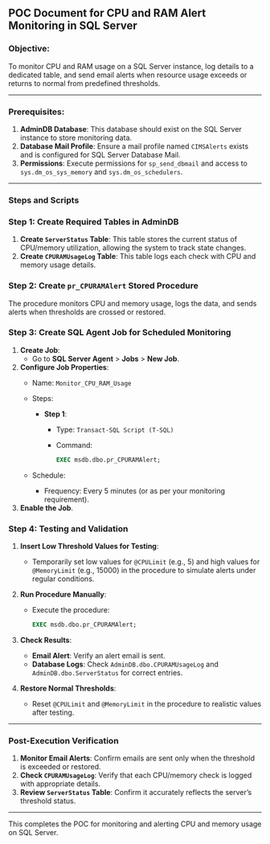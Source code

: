 ## **POC Document for CPU and RAM Alert Monitoring in SQL Server**

### **Objective:**

To monitor CPU and RAM usage on a SQL Server instance, log details to a dedicated table, and send email alerts when resource usage exceeds or returns to normal from predefined thresholds.

---

### **Prerequisites:**

1. **AdminDB Database**: This database should exist on the SQL Server instance to store monitoring data.
2. **Database Mail Profile**: Ensure a mail profile named `CIMSAlerts` exists and is configured for SQL Server Database Mail.
3. **Permissions**: Execute permissions for `sp_send_dbmail` and access to `sys.dm_os_sys_memory` and `sys.dm_os_schedulers`.

---

### **Steps and Scripts**

### Step 1: **Create Required Tables in AdminDB**

1. **Create `ServerStatus` Table**: This table stores the current status of CPU/memory utilization, allowing the system to track state changes.
2. **Create `CPURAMUsageLog` Table**: This table logs each check with CPU and memory usage details.

### Step 2: **Create `pr_CPURAMAlert` Stored Procedure**

The procedure monitors CPU and memory usage, logs the data, and sends alerts when thresholds are crossed or restored.

### Step 3: **Create SQL Agent Job for Scheduled Monitoring**

1. **Create Job**:
    - Go to **SQL Server Agent** > **Jobs** > **New Job**.
2. **Configure Job Properties**:
    - Name: `Monitor_CPU_RAM_Usage`
    - Steps:
        - **Step 1**:
            - Type: `Transact-SQL Script (T-SQL)`
            - Command:
                
                ```sql
                EXEC msdb.dbo.pr_CPURAMAlert;
                ```
                
    - Schedule:
        - Frequency: Every 5 minutes (or as per your monitoring requirement).
3. **Enable the Job**.

### Step 4: **Testing and Validation**

1. **Insert Low Threshold Values for Testing**:
    - Temporarily set low values for `@CPULimit` (e.g., 5) and high values for `@MemoryLimit` (e.g., 15000) in the procedure to simulate alerts under regular conditions.
2. **Run Procedure Manually**:
    - Execute the procedure:
        
        ```sql
        EXEC msdb.dbo.pr_CPURAMAlert;
        ```
        
3. **Check Results**:
    - **Email Alert**: Verify an alert email is sent.
    - **Database Logs**: Check `AdminDB.dbo.CPURAMUsageLog` and `AdminDB.dbo.ServerStatus` for correct entries.
4. **Restore Normal Thresholds**:
    - Reset `@CPULimit` and `@MemoryLimit` in the procedure to realistic values after testing.

---

### **Post-Execution Verification**

1. **Monitor Email Alerts**: Confirm emails are sent only when the threshold is exceeded or restored.
2. **Check `CPURAMUsageLog`**: Verify that each CPU/memory check is logged with appropriate details.
3. **Review `ServerStatus` Table**: Confirm it accurately reflects the server’s threshold status.

---

This completes the POC for monitoring and alerting CPU and memory usage on SQL Server.
